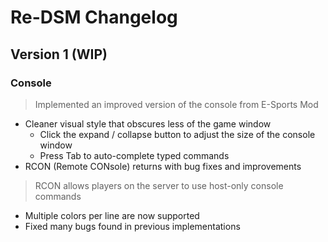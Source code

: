 # Re-DSM Changelog

## Version 1 (WIP)
### Console
> Implemented an improved version of the console from E-Sports Mod
- Cleaner visual style that obscures less of the game window
	- Click the expand / collapse button to adjust the size of the console window
	- Press Tab to auto-complete typed commands
- RCON (Remote CONsole) returns with bug fixes and improvements
> RCON allows players on the server to use host-only console commands
- Multiple colors per line are now supported
- Fixed many bugs found in previous implementations